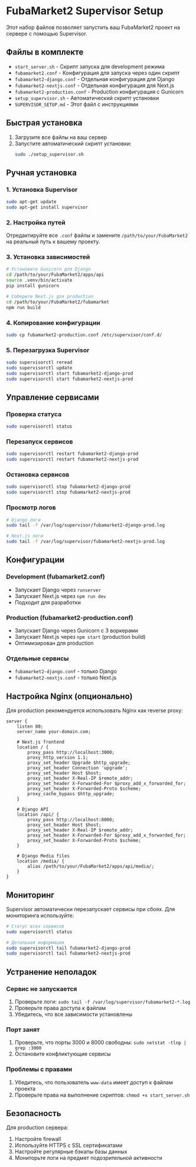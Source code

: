 # FubaMarket2 Supervisor Setup

Этот набор файлов позволяет запустить ваш FubaMarket2 проект на сервере с помощью Supervisor.

## Файлы в комплекте

- `start_server.sh` - Скрипт запуска для development режима
- `fubamarket2.conf` - Конфигурация для запуска через один скрипт
- `fubamarket2-django.conf` - Отдельная конфигурация для Django
- `fubamarket2-nextjs.conf` - Отдельная конфигурация для Next.js
- `fubamarket2-production.conf` - Production конфигурация с Gunicorn
- `setup_supervisor.sh` - Автоматический скрипт установки
- `SUPERVISOR_SETUP.md` - Этот файл с инструкциями

## Быстрая установка

1. Загрузите все файлы на ваш сервер
2. Запустите автоматический скрипт установки:
   ```bash
   sudo ./setup_supervisor.sh
   ```

## Ручная установка

### 1. Установка Supervisor

```bash
sudo apt-get update
sudo apt-get install supervisor
```

### 2. Настройка путей

Отредактируйте все `.conf` файлы и замените `/path/to/your/FubaMarket2` на реальный путь к вашему проекту.

### 3. Установка зависимостей

```bash
# Установите Gunicorn для Django
cd /path/to/your/FubaMarket2/apps/api
source .venv/bin/activate
pip install gunicorn

# Соберите Next.js для production
cd /path/to/your/FubaMarket2/fubamarket
npm run build
```

### 4. Копирование конфигурации

```bash
sudo cp fubamarket2-production.conf /etc/supervisor/conf.d/
```

### 5. Перезагрузка Supervisor

```bash
sudo supervisorctl reread
sudo supervisorctl update
sudo supervisorctl start fubamarket2-django-prod
sudo supervisorctl start fubamarket2-nextjs-prod
```

## Управление сервисами

### Проверка статуса
```bash
sudo supervisorctl status
```

### Перезапуск сервисов
```bash
sudo supervisorctl restart fubamarket2-django-prod
sudo supervisorctl restart fubamarket2-nextjs-prod
```

### Остановка сервисов
```bash
sudo supervisorctl stop fubamarket2-django-prod
sudo supervisorctl stop fubamarket2-nextjs-prod
```

### Просмотр логов
```bash
# Django логи
sudo tail -f /var/log/supervisor/fubamarket2-django-prod.log

# Next.js логи
sudo tail -f /var/log/supervisor/fubamarket2-nextjs-prod.log
```

## Конфигурации

### Development (fubamarket2.conf)
- Запускает Django через `runserver`
- Запускает Next.js через `npm run dev`
- Подходит для разработки

### Production (fubamarket2-production.conf)
- Запускает Django через Gunicorn с 3 воркерами
- Запускает Next.js через `npm start` (production build)
- Оптимизирован для production

### Отдельные сервисы
- `fubamarket2-django.conf` - только Django
- `fubamarket2-nextjs.conf` - только Next.js

## Настройка Nginx (опционально)

Для production рекомендуется использовать Nginx как reverse proxy:

```nginx
server {
    listen 80;
    server_name your-domain.com;

    # Next.js frontend
    location / {
        proxy_pass http://localhost:3000;
        proxy_http_version 1.1;
        proxy_set_header Upgrade $http_upgrade;
        proxy_set_header Connection 'upgrade';
        proxy_set_header Host $host;
        proxy_set_header X-Real-IP $remote_addr;
        proxy_set_header X-Forwarded-For $proxy_add_x_forwarded_for;
        proxy_set_header X-Forwarded-Proto $scheme;
        proxy_cache_bypass $http_upgrade;
    }

    # Django API
    location /api/ {
        proxy_pass http://localhost:8000;
        proxy_set_header Host $host;
        proxy_set_header X-Real-IP $remote_addr;
        proxy_set_header X-Forwarded-For $proxy_add_x_forwarded_for;
        proxy_set_header X-Forwarded-Proto $scheme;
    }

    # Django Media files
    location /media/ {
        alias /path/to/your/FubaMarket2/apps/api/media/;
    }
}
```

## Мониторинг

Supervisor автоматически перезапускает сервисы при сбоях. Для мониторинга используйте:

```bash
# Статус всех сервисов
sudo supervisorctl status

# Детальная информация
sudo supervisorctl tail fubamarket2-django-prod
sudo supervisorctl tail fubamarket2-nextjs-prod
```

## Устранение неполадок

### Сервис не запускается
1. Проверьте логи: `sudo tail -f /var/log/supervisor/fubamarket2-*.log`
2. Проверьте права доступа к файлам
3. Убедитесь, что все зависимости установлены

### Порт занят
1. Проверьте, что порты 3000 и 8000 свободны: `sudo netstat -tlnp | grep :3000`
2. Остановите конфликтующие сервисы

### Проблемы с правами
1. Убедитесь, что пользователь `www-data` имеет доступ к файлам проекта
2. Проверьте права на выполнение скриптов: `chmod +x start_server.sh`

## Безопасность

Для production сервера:
1. Настройте firewall
2. Используйте HTTPS с SSL сертификатами
3. Настройте регулярные бэкапы базы данных
4. Мониторьте логи на предмет подозрительной активности
